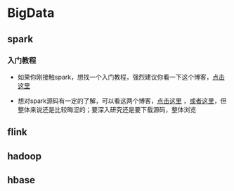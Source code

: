 # BigData

## spark

### 入门教程
- 如果你刚接触spark，想找一个入门教程，强烈建议你看一下这个博客，[点击这里](https://www.cnblogs.com/qingyunzong/p/8886338.html)


- 想对spark源码有一定的了解，可以看这两个博客，[点击这里](https://www.cnblogs.com/huanghanyu/category/1774530.html) ，[或者这里](https://www.cnblogs.com/johnny666888/p/11259944.html)，但整体来说还是比较晦涩的；要深入研究还是要下载源码，整体浏览


## flink

## hadoop

## hbase
